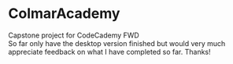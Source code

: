 # ColmarAcademy
Capstone project for CodeCademy FWD
<br>
So far only have the desktop version finished but would very much appreciate feedback on what I have completed so far. Thanks!
